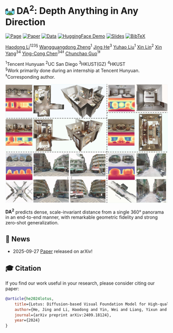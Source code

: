 # <img src="assets/badges/icon.png" alt="lotus" style="height:1em; vertical-align:middle;"/> DA<sup>2</sup>: Depth Anything in Any Direction

[![Page](https://img.shields.io/badge/Project-Website-pink?logo=googlechrome&logoColor=white)](https://depth-any-in-any-dir.github.io/)
[![Paper](https://img.shields.io/badge/arXiv-Paper-b31b1b?logo=arxiv&logoColor=white)]()
[![Data](https://img.shields.io/badge/📂%20HuggingFace-Data-green)]()
[![HuggingFace Demo](https://img.shields.io/badge/🤗%20HuggingFace-Demo-blue)]()
[![Slides](https://img.shields.io/badge/Google-Slides-yellow?logo=slideshare&logoColor=white)](https://docs.google.com/presentation/d/1QUonqLuYGEh0qcqY72pbTXsZimINlyN4rOogy7qX4GY/edit?usp=sharing)
[![BibTeX](https://img.shields.io/badge/BibTeX-grey?logo=googlescholar&logoColor=white)](https://github.com/EnVision-Research/DA-2#-citation)

[Haodong Li](https://haodong2000.github.io/)<sup>123&sect;</sup>
[Wangguangdong Zheng](https://wangguandongzheng.github.io/)<sup>1</sup>
[Jing He](https://jingheya.github.io/)<sup>3</sup>
[Yuhao Liu](https://yuhaoliu7456.github.io/)<sup>1</sup>
[Xin Lin](https://linxin0.github.io/)<sup>2</sup>
[Xin Yang](https://abnervictor.github.io/2023/06/12/Academic-Self-Intro.html)<sup>34</sup>
[Ying-Cong Chen](https://www.yingcong.me/)<sup>34&ddagger;</sup>
[Chunchao Guo]()<sup>1&ddagger;</sup>

<span class="author-block"><sup>1</sup>Tencent Hunyuan</span>
<span class="author-block"><sup>2</sup>UC San Diego</span>
<span class="author-block"><sup>3</sup>HKUST(GZ)</span>
<span class="author-block"><sup>4</sup>HKUST</span><br>
<span class="author-block">
    <sup>&sect;</sup>Work primarily done during an internship at Tencent Hunyuan.
    <sup>&ddagger;</sup>Corresponding author.
</span>

![teaser](assets/badges/teaser.jpg)

<strong>DA<sup>2</sup></strong> predicts dense, scale-invariant distance from a single 360&deg; panorama in an end-to-end manner, with remarkable geometric fidelity and strong zero-shot generalization.

## 📢 News
- 2025-09-27 [Paper]() released on arXiv!

## 🎓 Citation
If you find our work useful in your research, please consider citing our paper:
```bibtex
@article{he2024lotus,
    title={Lotus: Diffusion-based Visual Foundation Model for High-quality Dense Prediction},
    author={He, Jing and Li, Haodong and Yin, Wei and Liang, Yixun and Li, Leheng and Zhou, Kaiqiang and Liu, Hongbo and Liu, Bingbing and Chen, Ying-Cong},
    journal={arXiv preprint arXiv:2409.18124},
    year={2024}
}
```
